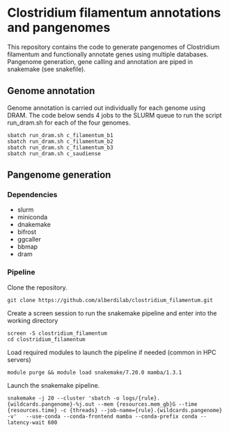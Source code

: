 # Clostridium filamentum annotations and pangenomes

This repository contains the code to generate pangenomes of Clostridium filamentum and functionally annotate genes using multiple databases. Pangenome generation, gene calling and annotation are piped in snakemake (see snakefile).

## Genome annotation

Genome annotation is carried out individually for each genome using DRAM. The code below sends 4 jobs to the SLURM queue to run the script run_dram.sh for each of the four genomes.

```{sh}
sbatch run_dram.sh c_filamentum_b1
sbatch run_dram.sh c_filamentum_b2
sbatch run_dram.sh c_filamentum_b3
sbatch run_dram.sh c_saudiense
```

## Pangenome generation

### Dependencies

- slurm
- miniconda
- dnakemake
- bifrost
- ggcaller
- bbmap
- dram

### Pipeline

Clone the repository.

```{sh}
git clone https://github.com/alberdilab/clostridium_filamentum.git
```

Create a screen session to run the snakemake pipeline and enter into the working directory

```{sh}
screen -S clostridium_filamentum
cd clostridium_filamentum
```

Load required modules to launch the pipeline if needed (common in HPC servers)

```{sh}
module purge && module load snakemake/7.20.0 mamba/1.3.1
```

Launch the snakemake pipeline.

```{sh}
snakemake -j 20 --cluster 'sbatch -o logs/{rule}.{wildcards.pangenome}-%j.out --mem {resources.mem_gb}G --time {resources.time} -c {threads} --job-name={rule}.{wildcards.pangenome} -v'   --use-conda --conda-frontend mamba --conda-prefix conda --latency-wait 600
```
